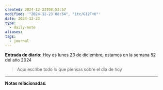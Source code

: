 ```yaml
---
created: 2024-12-23T08:53:57
modified: '"2024-12-23 08:54", "1tc/G12T+6"'
date: 2024-12-23
type:
  - daily-note
aliases: 
tags:
  - journal
---
```

**Entrada de diario:** 
Hoy es lunes 23 de diciembre, estamos en la semana 52 del año 2024

> Aquí escribe todo lo que piensas sobre el día de hoy


----
**Notas relacionadas:**